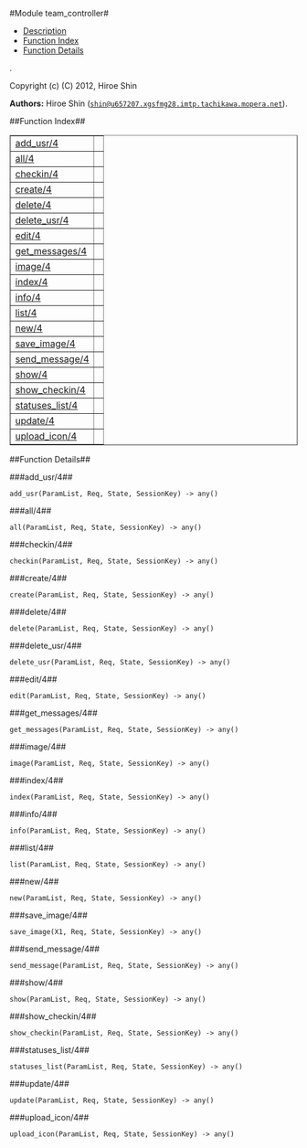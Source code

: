 

#Module team_controller#
* [Description](#description)
* [Function Index](#index)
* [Function Details](#functions)


.



Copyright (c) (C) 2012, Hiroe Shin

__Authors:__ Hiroe Shin ([`shin@u657207.xgsfmg28.imtp.tachikawa.mopera.net`](mailto:shin@u657207.xgsfmg28.imtp.tachikawa.mopera.net)).<a name="index"></a>

##Function Index##


<table width="100%" border="1" cellspacing="0" cellpadding="2" summary="function index"><tr><td valign="top"><a href="#add_usr-4">add_usr/4</a></td><td></td></tr><tr><td valign="top"><a href="#all-4">all/4</a></td><td></td></tr><tr><td valign="top"><a href="#checkin-4">checkin/4</a></td><td></td></tr><tr><td valign="top"><a href="#create-4">create/4</a></td><td></td></tr><tr><td valign="top"><a href="#delete-4">delete/4</a></td><td></td></tr><tr><td valign="top"><a href="#delete_usr-4">delete_usr/4</a></td><td></td></tr><tr><td valign="top"><a href="#edit-4">edit/4</a></td><td></td></tr><tr><td valign="top"><a href="#get_messages-4">get_messages/4</a></td><td></td></tr><tr><td valign="top"><a href="#image-4">image/4</a></td><td></td></tr><tr><td valign="top"><a href="#index-4">index/4</a></td><td></td></tr><tr><td valign="top"><a href="#info-4">info/4</a></td><td></td></tr><tr><td valign="top"><a href="#list-4">list/4</a></td><td></td></tr><tr><td valign="top"><a href="#new-4">new/4</a></td><td></td></tr><tr><td valign="top"><a href="#save_image-4">save_image/4</a></td><td></td></tr><tr><td valign="top"><a href="#send_message-4">send_message/4</a></td><td></td></tr><tr><td valign="top"><a href="#show-4">show/4</a></td><td></td></tr><tr><td valign="top"><a href="#show_checkin-4">show_checkin/4</a></td><td></td></tr><tr><td valign="top"><a href="#statuses_list-4">statuses_list/4</a></td><td></td></tr><tr><td valign="top"><a href="#update-4">update/4</a></td><td></td></tr><tr><td valign="top"><a href="#upload_icon-4">upload_icon/4</a></td><td></td></tr></table>


<a name="functions"></a>

##Function Details##

<a name="add_usr-4"></a>

###add_usr/4##




`add_usr(ParamList, Req, State, SessionKey) -> any()`

<a name="all-4"></a>

###all/4##




`all(ParamList, Req, State, SessionKey) -> any()`

<a name="checkin-4"></a>

###checkin/4##




`checkin(ParamList, Req, State, SessionKey) -> any()`

<a name="create-4"></a>

###create/4##




`create(ParamList, Req, State, SessionKey) -> any()`

<a name="delete-4"></a>

###delete/4##




`delete(ParamList, Req, State, SessionKey) -> any()`

<a name="delete_usr-4"></a>

###delete_usr/4##




`delete_usr(ParamList, Req, State, SessionKey) -> any()`

<a name="edit-4"></a>

###edit/4##




`edit(ParamList, Req, State, SessionKey) -> any()`

<a name="get_messages-4"></a>

###get_messages/4##




`get_messages(ParamList, Req, State, SessionKey) -> any()`

<a name="image-4"></a>

###image/4##




`image(ParamList, Req, State, SessionKey) -> any()`

<a name="index-4"></a>

###index/4##




`index(ParamList, Req, State, SessionKey) -> any()`

<a name="info-4"></a>

###info/4##




`info(ParamList, Req, State, SessionKey) -> any()`

<a name="list-4"></a>

###list/4##




`list(ParamList, Req, State, SessionKey) -> any()`

<a name="new-4"></a>

###new/4##




`new(ParamList, Req, State, SessionKey) -> any()`

<a name="save_image-4"></a>

###save_image/4##




`save_image(X1, Req, State, SessionKey) -> any()`

<a name="send_message-4"></a>

###send_message/4##




`send_message(ParamList, Req, State, SessionKey) -> any()`

<a name="show-4"></a>

###show/4##




`show(ParamList, Req, State, SessionKey) -> any()`

<a name="show_checkin-4"></a>

###show_checkin/4##




`show_checkin(ParamList, Req, State, SessionKey) -> any()`

<a name="statuses_list-4"></a>

###statuses_list/4##




`statuses_list(ParamList, Req, State, SessionKey) -> any()`

<a name="update-4"></a>

###update/4##




`update(ParamList, Req, State, SessionKey) -> any()`

<a name="upload_icon-4"></a>

###upload_icon/4##




`upload_icon(ParamList, Req, State, SessionKey) -> any()`

